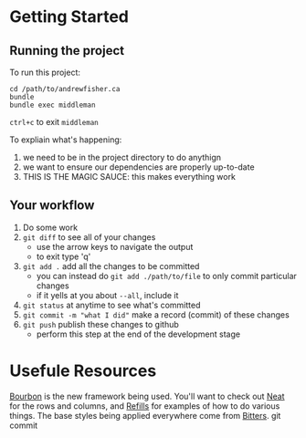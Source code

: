 Getting Started
===============

Running the project
-------------------

To run this project:

    cd /path/to/andrewfisher.ca
    bundle
    bundle exec middleman

`ctrl+c` to exit `middleman`

To expliain what's happening:

  1. we need to be in the project directory to do anythign
  2. we want to ensure our dependencies are properly up-to-date
  3. THIS IS THE MAGIC SAUCE: this makes everything work

Your workflow
-------------

  1. Do some work
  1. `git diff` to see all of your changes
     - use the arrow keys to navigate the output
     - to exit type 'q'
  1. `git add .` add all the changes to be committed
     - you can instead do `git add ./path/to/file` to only commit particular changes
     - if it yells at you about `--all`, include it
  1. `git status` at anytime to see what's committed
  1. `git commit -m "what I did"` make a record (commit) of these changes
  1. `git push` publish these changes to github
     - perform this step at the end of the development stage

Usefule Resources
=================

[Bourbon](http://bourbon.io/) is the new framework being used. You'll want to check out [Neat](http://neat.bourbon.io/) for the rows and columns, and [Refills](http://refills.bourbon.io/) for examples of how to do various things. The base styles being applied everywhere come from [Bitters](http://bitters.bourbon.io/).
git commit
